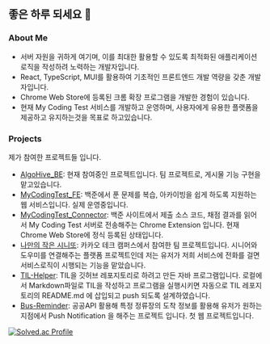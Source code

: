 ## 좋은 하루 되세요 👋

### About Me
- 서버 자원을 귀하게 여기며, 이를 최대한 활용할 수 있도록 최적화된 애플리케이션 로직을 작성하려 노력하는 개발자입니다.
- React, TypeScript, MUI를 활용하여 기초적인 프론트엔드 개발 역량을 갖춘 개발자입니다.
- Chrome Web Store에 등록된 크롬 확장 프로그램을 개발한 경험이 있습니다.
- 현재 My Coding Test 서비스를 개발하고 운영하며, 사용자에게 유용한 플랫폼을 제공하고 유지하는것을 목표로 하고있습니다.

### Projects

제가 참여한 프로젝트들 입니다.
- [AlgoHive_BE](https://github.com/zzoe2346/MyCodingTest_FE): 현재 참여중인 프로젝트입니다. 팀 프로젝트로, 게시물 기능 구현을 맡고있습니다.
- [MyCodingTest_FE](https://github.com/zzoe2346/MyCodingTest_FE): 백준에서 푼 문제를 복습, 아카이빙을 쉽게 하도록 지원하는 웹 서비스입니다. 실제 운영중입니다.
- [MyCodingTest_Connector](https://github.com/zzoe2346/MyCodingTest_Connector): 백준 사이트에서 제출 소스 코드, 채점 결과를 읽어서 My Coding Test 서버로 전송해주는 Chrome Extension 입니다. 현재 Chrome Web Store에 정식 등록된 상태입니다.
- [나만의 작은 시니또](https://github.com/kakao-tech-campus-2nd-step3/Team8_BE): 카카오 테크 캠퍼스에서 참여한 팀 프로젝트입니다. 시니어와 도우미를 연결해주는 플랫폼 프로젝트인데 저는 유저가 저희 서비스에 전화를 걸면 서비스로직이 시행되는 기능을 맡았습니다. 
- [TIL-Helper](https://github.com/zzoe2346/TIL-Helper): TIL을 깃허브 레포지토리로 하려고 만든 자바 프로그램입니다. 로컬에서 Markdown파일로 TIL을 작성하고 프로그램을 실행시키면 자동으로 TIL 레포지토리의 README.md 에 삽입되고 push 되도록 설계하였습니다.
- [Bus-Reminder](https://github.com/zzoe2346/Bus-Reminder): 공공API 활용해 특정 정류장의 도착 정보를 활용해 유저가 원하는 지점에서 Push Notification 을 해주는 프로젝트 입니다. 첫 웹 프로젝트입니다.


<!--
**zzoe2346/zzoe2346** is a ✨ _special_ ✨ repository because its `README.md` (this file) appears on your GitHub profile.

Here are some ideas to get you started:

- 🔭 I’m currently working on ...
- 🌱 I’m currently learning ...
- 👯 I’m looking to collaborate on ...
- 🤔 I’m looking for help with ...
- 💬 Ask me about ...
- 📫 How to reach me: ...
- 😄 Pronouns: ...
- ⚡ Fun fact: ...
-->
[![Solved.ac Profile](http://mazassumnida.wtf/api/v2/generate_badge?boj=zzoe2346)](https://solved.ac/zzoe2346/)

<!-- 
# Hi there, I'm Zoe! 👋

Welcome to my GitHub profile!

## About Me

- 🔭 I’m currently working on various exciting projects in the field of web development and data science.
- 🌱 I’m continuously learning and improving my skills, currently focusing on React.js, Node.js, and Python.
- 👯 I’m looking to collaborate on open-source projects and innovative web applications.
- 💬 Ask me about JavaScript, Python, and any web development related topics.
- 📫 How to reach me: [Email](mailto:your-email@example.com), [LinkedIn](https://www.linkedin.com/in/your-linkedin-profile/)
- ⚡ Fun fact: I love hiking and exploring nature in my free time.

## My GitHub Stats

![Zoe's GitHub stats](https://github-readme-stats.vercel.app/api?username=zzoe2346&show_icons=true&theme=radical)

## Top Languages

![Top Languages](https://github-readme-stats.vercel.app/api/top-langs/?username=zzoe2346&layout=compact&theme=radical)

## Projects

Here are some of the projects I'm currently working on:

- [Project 1](https://github.com/zzoe2346/project1): A brief description of what this project is.
- [Project 2](https://github.com/zzoe2346/project2): A brief description of what this project is.
- [Project 3](https://github.com/zzoe2346/project3): A brief description of what this project is.

## Connect with Me

- [LinkedIn](https://www.linkedin.com/in/your-linkedin-profile/)
- [Twitter](https://twitter.com/your-twitter-profile)
- [Personal Website](https://your-personal-website.com)

Thanks for visiting my profile! Have a great day! 😊
-->
